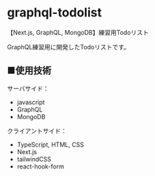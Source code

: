 # graphql-todolist
【Next.js, GraphQL, MongoDB】練習用Todoリスト

GraphQL練習用に開発したTodoリストです。

## ■使用技術
サーバサイド：
<ul>
  <li>javascript
  <li>GraphQL
  <li>MongoDB
</ul>

クライアントサイド：
<ul>
  <li>TypeScript, HTML, CSS
  <li>Next.js
  <li>tailwindCSS
  <li>react-hook-form
</ul>

